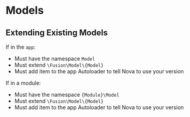 # Models

## Extending Existing Models

If in the `app`:

- Must have the namespace `Model`
- Must extend `\Fusion\Model\{Model}`
- Must add item to the app Autoloader to tell Nova to use your version

If in a module:

- Must have the namespace `{Module}\Model`
- Must extend `\Fusion\Model\{Model}`
- Must add item to the app Autoloader to tell Nova to use your version